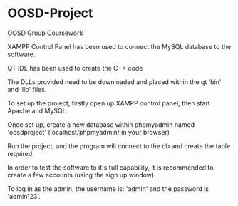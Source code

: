 # OOSD-Project

OOSD Group Coursework

XAMPP Control Panel has been used to connect the MySQL database to the software.

QT IDE has been used to create the C++ code

The DLLs provided need to be downloaded and placed within the qt 'bin' and 'lib' files.

To set up the project, firstly open up XAMPP control panel, then start Apache and MySQL.

Once set up, create a new database within phpmyadmin named 'oosdproject' (localhost/phpmyadmin/ in your browser)

Run the project, and the program will connect to the db and create the table required.

In order to test the software to it's full capability, it is recommended to create a few accounts (using the sign up window).

To log in as the admin, the username is: 'admin' and the password is 'admin123'.
